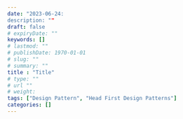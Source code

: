```yaml
---
date: "2023-06-24:
description: ""
draft: false
# expiryDate: ""
keywords: []
# lastmod: ""
# publishDate: 1970-01-01
# slug: ""
# summary: ""
title : "Title"
# type: ""
# url ""
# weight: 
tags: ["Design Pattern", "Head First Design Patterns"]
categories: []
---
```


